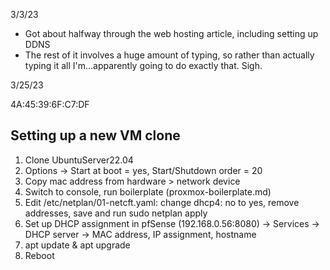 3/3/23

* Got about halfway through the web hosting article, including setting up DDNS
* The rest of it involves a huge amount of typing, so rather than actually typing it all I'm...apparently going to do exactly that. Sigh.  

3/25/23

4A:45:39:6F:C7:DF

## Setting up a new VM clone

1. Clone UbuntuServer22.04
1. Options -> Start at boot = yes, Start/Shutdown order = 20
1. Copy mac address from hardware > network device
1. Switch to console, run boilerplate (proxmox-boilerplate.md)
1. Edit /etc/netplan/01-netcft.yaml: change dhcp4: no to yes, remove addresses, save and run sudo netplan apply
1. Set up DHCP assignment in pfSense (192.168.0.56:8080) -> Services -> DHCP server -> MAC address, IP assignment, hostname
1. apt update & apt upgrade
1. Reboot

